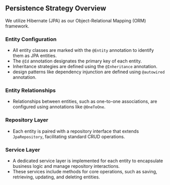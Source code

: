## Persistence Strategy Overview

We utilize Hibernate (JPA) as our Object-Relational Mapping (ORM) framework.

### Entity Configuration
- All entity classes are marked with the `@Entity` annotation to identify them as JPA entities.
- The `@Id` annotation designates the primary key of each entity.
- Inheritance strategies are defined using the `@Inheritance` annotation.
- design patterns like dependency injunction are defined using `@autowired` annotation.

### Entity Relationships
- Relationships between entities, such as one-to-one associations, are configured using annotations like `@OneToOne`.

### Repository Layer
- Each entity is paired with a repository interface that extends `JpaRepository`, facilitating standard CRUD operations.

### Service Layer
- A dedicated service layer is implemented for each entity to encapsulate business logic and manage repository interactions.
- These services include methods for core operations, such as saving, retrieving, updating, and deleting entities.

